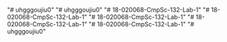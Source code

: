 "# uhgggoujiu0" 
"# uhgggoujiu0" 
"# 18-020068-CmpSc-132-Lab-1" 
"# 18-020068-CmpSc-132-Lab-1" 
"# 18-020068-CmpSc-132-Lab-1" 
"# 18-020068-CmpSc-132-Lab-1" 
"# 18-020068-CmpSc-132-Lab-1" 
"# uhgggoujiu0" 
